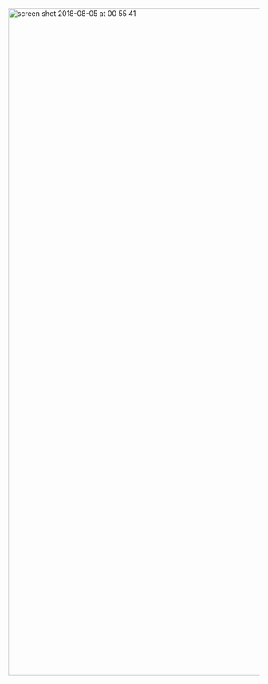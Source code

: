 <img width="1338" alt="screen shot 2018-08-05 at 00 55 41" src="https://user-images.githubusercontent.com/381895/43681094-4399da3a-984a-11e8-9922-abcb030373c0.png">
